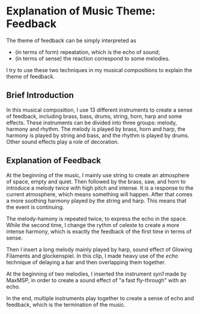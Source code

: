 # Explanation of Music Theme: Feedback

The theme of feedback can be simply interpreted as

- (in terms of form) repeatation, which is the echo of sound;
- (in terms of sense) the reaction correspond to some melodies.

I try to use these two techniques in my musical compositions to explain the theme of feedback.

## Brief Introduction

In this musical composition, I use 13 different instruments to create a sense of feedback, including brass, bass, drums, string, horn, harp and some effects. These instruments can be divided into three groups: melody, harmony and rhythm. The melody is played by brass, horn and harp, the harmony is played by string and bass, and the rhythm is played by drums. Other sound effects play a role of decoration.

## Explanation of Feedback

At the beginning of the music, I mainly use string to create an atmosphere of space, empty and quiet. Then followed by the brass, saw, and horn to introduce a melody twice with high pitch and intense. It is a response to the current atmosphere, which means something will happen. After that comes a more soothing harmony played by the string and harp. This means that the event is continuing.

The melody-hamony is repeated twice, to express the echo in the space. While the second time, I change the rythm of celeste to create a more intense harmony, which is exactly the feedback of the first time in terms of sense.

Then I insert a long melody mainly played by harp, sound effect of Glowing Filaments and glockenspiel. In this clip, I made heavy use of the *echo* technique of delaying a bar and then overlapping them together.

At the beginning of two melodies, I inserted the instrument *syn1* made by MaxMSP, in order to create a sound effect of "a fast fly-through" with an echo.

In the end, multiple instruments play together to create a sense of echo and feedback, which is the termination of the music.
